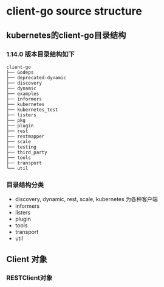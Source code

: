 # client-go source structure

## kubernetes的client-go目录结构

### 1.14.0 版本目录结构如下
```
client-go
├── Godeps
├── deprecated-dynamic
├── discovery
├── dynamic
├── examples
├── informers
├── kubernetes
├── kubernetes_test
├── listers
├── pkg
├── plugin
├── rest
├── restmapper
├── scale
├── testing
├── third_party
├── tools
├── transport
└── util
```

### 目录结构分类
* discovery, dynamic, rest, scale, kubernetes 为各种客户端
* informers
* listers
* plugin
* tools
* transport
* util

## Client 对象
### RESTClient对象


